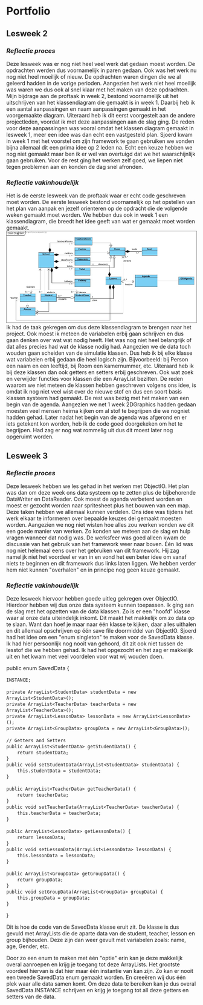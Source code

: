 # Portfolio
## **Lesweek 2**
### *Reflectie proces*
Deze lesweek was er nog niet heel veel werk dat gedaan moest worden. De opdrachten werden dus voornamelijk in paren gedaan. Ook was het werk nu nog niet heel moeilijk of nieuw. De opdrachten waren dingen die we al geleerd hadden in de vorige perioden. Aangezien het werk niet heel moeilijk was waren we dus ook al snel klaar met het maken van deze opdrachten.
Mijn bijdrage aan de proftaak in week 2, bestond voornamelijk uit het uitschrijven van het klassendiagram die gemaakt is in week 1. Daarbij heb ik een aantal aanpassingen en naam aanpassingen gemaakt in het voorgemaakte diagram. Uiteraard heb ik dit eerst voorgestelt aan de andere projectleden, voordat ik met deze aanpassingen aan de slag ging. De reden voor deze aanpassingen was vooral omdat het klassen diagram gemaakt in lesweek 1, meer een idee was dan echt een vastgesteld plan.
Sjoerd kwam in week 1 met het voorstel om zijn framework te gaan gebruiken we vonden bijna allemaal dit een prima idee op 2 leden na. Echt een keuze hebben we nog niet gemaakt maar ben ik er wel van overtuigd dat we het waarschijnlijk gaan gebruiken. Voor de rest ging het werken zelf goed, we liepen niet tegen problemen aan en konden de dag snel afronden.

### *Reflectie vakinhoudelijk*
Het is de eerste lesweek van de proftaak waar er echt code geschreven moet worden. De eerste lesweek bestond voornamelijk op het opstellen van het plan van aanpak en jezelf orienteren op de opdracht die de volgende weken gemaakt moet worden. We hebben dus ook in week 1 een klassendiagram, die breedt het idee geeft van wat er gemaakt moet worden gemaakt.
![](images/klassendiagram.jpg)
Ik had de taak gekregen om dus deze klassendiagram te brengen naar het project. Ook moest ik meteen de variabelen erbij gaan schrijven en dus gaan denken over wat wat nodig heeft. Het was nog niet heel belangrijk of dat alles precies had wat de klasse nodig had. Aangezien we de data toch wouden gaan scheiden van de simulatie klassen. Dus heb ik bij elke klasse wat variabelen erbij gedaan die heel logisch zijn. Bijvoorbeeld: bij Person een naam en een leeftijd, bij Room een kamernummer, etc. Uiteraard heb ik bij deze klassen dan ook getters en setters erbij geschreven. Ook wat zoek en verwijder functies voor klassen die een ArrayList bezitten. De reden waarom we niet meteen de klassen hebben geschreven volgens ons idee, is omdat ik nog niet veel wist over de nieuwe stof en dus een soort basis klassen systeem had gemaakt. De rest was bezig met het maken van een begin van de agenda. Aangezien we net 1 week 2DGraphics hadden gedaan moesten veel mensen heirna kijken om al stof te begrijpen die we nogniet hadden gehad. Later nadat het begin van de agenda was afgerond en er iets getekent kon worden, heb ik de code goed doorgekeken om het te begrijpen. Had zag er nog wat rommelig uit dus dit moest later nog opgeruimt worden.

## **Lesweek 3**
### *Reflectie proces*
Deze lesweek hebben we les gehad in het werken met ObjectIO. Het plan was dan om deze week ons data systeem op te zetten plus de bijbehorende DataWriter en DataReader. Ook moest de agenda verbeterd worden en moest er gezocht worden naar spritesheet plus het bouwen van een map. Deze taken hebben we allemaal kunnen verdelen. Ons idee was tijdens het werk elkaar te informeren over bepaalde keuzes dei gemaakt moesten worden. Aangezien we nog niet wisten hoe alles zou werken vonden we dit een goede manier van werken. Zo konden we meteen aan de slag en hulp vragen wanneer dat nodig was. De werksfeer was goed alleen kwam de discussie van het gebruik van het framework weer naar boven. Één lid was nog niet helemaal eens over het gebruiken van dit framework. Hij zag namelijk niet het voordeel er van in en vond het een beter idee om vanaf niets te beginnen en dit framework dus links laten liggen. We hebben verder hem niet kunnen "overhalen" en in principe nog geen keuze gemaakt. 

### *Reflectie vakinhoudelijk*
Deze lesweek hiervoor hebben goede uitleg gekregen over ObjectIO. Hierdoor hebben wij dus onze data systeem kunnen toepassen. Ik ging aan de slag met het opzetten van de data klassen. Zo is er een "hoofd" klasse waar al onze data uiteindelijk inkomt. Dit maakt het makkelijk om zo data op te slaan. Want dan hoef je maar naar één klasse te kijken, daar alles uithalen en dit allemaal opschrijven op één save file doormiddel van ObjectIO. Sjoerd had het idee om een "enum singleton" te maken voor de SavedData klasse. Ik had hier persoonlijk nog nooit van gehoord, dit zit ook niet tussen de lesstof die we hebben gehad. Ik had het opgezocht en het zag er makkelijk uit en het kwam met veel voordelen voor wat wij wouden doen.


public enum SavedData {

    INSTANCE;

    private ArrayList<StudentData> studentData = new ArrayList<StudentData>();
    private ArrayList<TeacherData> teacherData = new ArrayList<TeacherData>();
    private ArrayList<LessonData> lessonData = new ArrayList<LessonData>();
    private ArrayList<GroupData> groupData = new ArrayList<GroupData>();

    // Getters and Setters
    public ArrayList<StudentData> getStudentData() {
        return studentData;
    }
    public void setStudentData(ArrayList<StudentData> studentData) {
        this.studentData = studentData;
    }

    public ArrayList<TeacherData> getTeacherData() {
        return teacherData;
    }
    public void setTeacherData(ArrayList<TeacherData> teacherData) {
        this.teacherData = teacherData;
    }

    public ArrayList<LessonData> getLessonData() {
        return lessonData;
    }
    public void setLessonData(ArrayList<LessonData> lessonData) {
        this.lessonData = lessonData;
    }

    public ArrayList<GroupData> getGroupData() {
        return groupData;
    }
    public void setGroupData(ArrayList<GroupData> groupData) {
        this.groupData = groupData;
    }
}

Dit is hoe de code van de SavedData klasse eruit zit. De klasse is dus gevuld met ArrayLists die de aparte data van de student, teacher, lesson en group bijhouden. Deze zijn dan weer gevult met variabelen zoals: name, age, Gender, etc. 

Door zo een enum te maken met één "optie" erin kan je deze makkelijk overal aanroepen en krijg je toegang tot deze ArrayLists. Het grootste voordeel hiervan is dat hier maar één instantie van kan zijn. Zo kan er nooit een tweede SavedData enum gemaakt worden. En creeëren wij dus één plek waar alle data samen komt. Om deze data te bereiken kan je dus overal SavedData.INSTANCE schrijven en krijg je toegang tot all deze getters en setters van de data.
